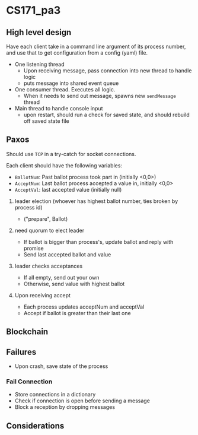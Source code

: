 # CS171_pa3

## High level design

Have each client take in a command line argument of its process number, and use that to get configuration from a config (yaml) file.

* One listening thread
  * Upon receiving message, pass connection into new thread to handle logic
  * puts message into shared event queue
* One consumer thread. Executes all logic.
  * When it needs to send out message, spawns new `sendMessage` thread
* Main thread to handle console input
  * upon restart, should run a check for saved state, and should rebuild off saved state file

## Paxos

Should use `TCP` in a try-catch for socket connections.

Each client should have the following variables:

* `BallotNum`: Past ballot process took part in (initially <0,0>)
* `AcceptNum`: Last ballot process accepted a value in, initially <0,0>
* `AcceptVal`: last accepted value (initially null)

1. leader election (whoever has highest ballot number, ties broken by process id)

    * ("prepare", Ballot)

2. need quorum to elect leader

    * If ballot is bigger than process's, update ballot and reply with promise
    * Send last accepted ballot and value

3. leader checks acceptances

    * If all empty, send out your own
    * Otherwise, send value with highest ballot

4. Upon receiving accept
    * Each process updates acceptNum and acceptVal
    * Accept if ballot is greater than their last one
 

## Blockchain

## Failures

* Upon crash, save state of the process

### Fail Connection

* Store connections in a dictionary
* Check if connection is open before sending a message
* Block a reception by dropping messages

## Considerations
